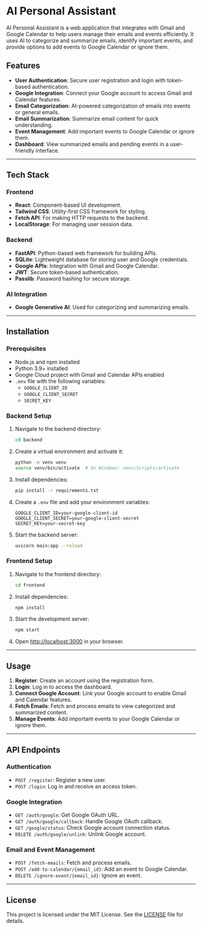 # AI Personal Assistant

AI Personal Assistant is a web application that integrates with Gmail and Google Calendar to help users manage their emails and events efficiently. It uses AI to categorize and summarize emails, identify important events, and provide options to add events to Google Calendar or ignore them.

## Features

- **User Authentication**: Secure user registration and login with token-based authentication.
- **Google Integration**: Connect your Google account to access Gmail and Calendar features.
- **Email Categorization**: AI-powered categorization of emails into events or general emails.
- **Email Summarization**: Summarize email content for quick understanding.
- **Event Management**: Add important events to Google Calendar or ignore them.
- **Dashboard**: View summarized emails and pending events in a user-friendly interface.

---

## Tech Stack

### Frontend
- **React**: Component-based UI development.
- **Tailwind CSS**: Utility-first CSS framework for styling.
- **Fetch API**: For making HTTP requests to the backend.
- **LocalStorage**: For managing user session data.

### Backend
- **FastAPI**: Python-based web framework for building APIs.
- **SQLite**: Lightweight database for storing user and Google credentials.
- **Google APIs**: Integration with Gmail and Google Calendar.
- **JWT**: Secure token-based authentication.
- **Passlib**: Password hashing for secure storage.

### AI Integration
- **Google Generative AI**: Used for categorizing and summarizing emails.

---

## Installation

### Prerequisites
- Node.js and npm installed
- Python 3.9+ installed
- Google Cloud project with Gmail and Calendar APIs enabled
- `.env` file with the following variables:
  - `GOOGLE_CLIENT_ID`
  - `GOOGLE_CLIENT_SECRET`
  - `SECRET_KEY`

### Backend Setup
1. Navigate to the backend directory:
   ```bash
   cd backend
   ```
2. Create a virtual environment and activate it:
   ```bash
   python -m venv venv
   source venv/bin/activate  # On Windows: venv\Scripts\activate
   ```
3. Install dependencies:
   ```bash
   pip install -r requirements.txt
   ```
4. Create a `.env` file and add your environment variables:
   ```env
   GOOGLE_CLIENT_ID=your-google-client-id
   GOOGLE_CLIENT_SECRET=your-google-client-secret
   SECRET_KEY=your-secret-key
   ```
5. Start the backend server:
   ```bash
   uvicorn main:app --reload
   ```

### Frontend Setup
1. Navigate to the frontend directory:
   ```bash
   cd frontend
   ```
2. Install dependencies:
   ```bash
   npm install
   ```
3. Start the development server:
   ```bash
   npm start
   ```
4. Open [http://localhost:3000](http://localhost:3000) in your browser.

---

## Usage

1. **Register**: Create an account using the registration form.
2. **Login**: Log in to access the dashboard.
3. **Connect Google Account**: Link your Google account to enable Gmail and Calendar features.
4. **Fetch Emails**: Fetch and process emails to view categorized and summarized content.
5. **Manage Events**: Add important events to your Google Calendar or ignore them.

---

## API Endpoints

### Authentication
- `POST /register`: Register a new user.
- `POST /login`: Log in and receive an access token.

### Google Integration
- `GET /auth/google`: Get Google OAuth URL.
- `GET /auth/google/callback`: Handle Google OAuth callback.
- `GET /google/status`: Check Google account connection status.
- `DELETE /auth/google/unlink`: Unlink Google account.

### Email and Event Management
- `POST /fetch-emails`: Fetch and process emails.
- `POST /add-to-calendar/{email_id}`: Add an event to Google Calendar.
- `DELETE /ignore-event/{email_id}`: Ignore an event.

---

## License

This project is licensed under the MIT License. See the [LICENSE](LICENSE) file for details.
